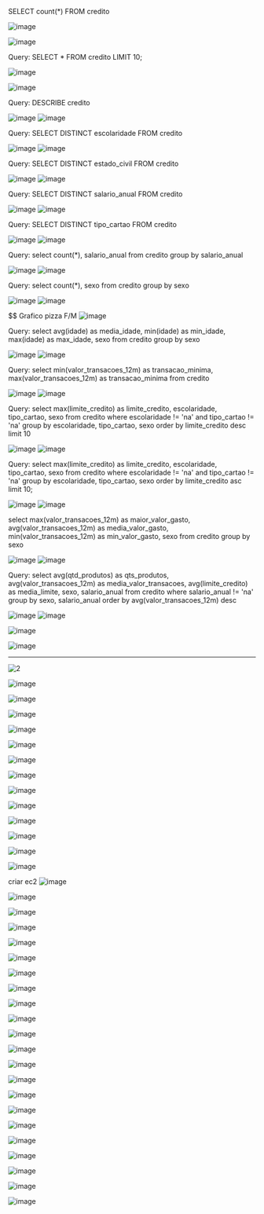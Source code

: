 SELECT count(*) FROM credito

![image](https://github.com/JosueMorfim/Analise_Credito_SQL/assets/141301164/f8acc616-f7f2-4a7b-8731-c00fd02d2956)

![image](https://github.com/JosueMorfim/Analise_Credito_SQL/assets/141301164/0c6e62f6-4b19-4cff-8014-a7204450f20d)


Query: SELECT * FROM credito LIMIT 10;

![image](https://github.com/JosueMorfim/Analise_Credito_SQL/assets/141301164/54081c8e-a20d-4935-ab1d-b7723b0b23c6)

![image](https://github.com/JosueMorfim/Analise_Credito_SQL/assets/141301164/963605cf-6257-401d-910f-7dc770bd83d9)

Query: DESCRIBE credito

![image](https://github.com/JosueMorfim/Analise_Credito_SQL/assets/141301164/d88d537e-53e8-42a3-8fb2-270768ba3cc5)
![image](https://github.com/JosueMorfim/Analise_Credito_SQL/assets/141301164/88bd74b1-4716-419a-9f43-918788c9a0c8)

Query: SELECT DISTINCT escolaridade FROM credito

![image](https://github.com/JosueMorfim/Analise_Credito_SQL/assets/141301164/961a9e03-44a0-4fb5-8564-e333a2c16636)
![image](https://github.com/JosueMorfim/Analise_Credito_SQL/assets/141301164/69efad02-787c-4b03-bd4f-d53f262eaef5)

Query: SELECT DISTINCT estado_civil FROM credito

![image](https://github.com/JosueMorfim/Analise_Credito_SQL/assets/141301164/cc2fab6e-5412-4415-a503-0218dd14b864)
![image](https://github.com/JosueMorfim/Analise_Credito_SQL/assets/141301164/092da1ea-5983-4c00-8672-2f2606cc9581)

Query: SELECT DISTINCT salario_anual FROM credito

![image](https://github.com/JosueMorfim/Analise_Credito_SQL/assets/141301164/75c3bc7e-5653-4305-8d30-f0f2ce6bb3cd)
![image](https://github.com/JosueMorfim/Analise_Credito_SQL/assets/141301164/4e7907ea-053c-4329-a070-0e439ff920b4)

Query: SELECT DISTINCT tipo_cartao FROM credito

![image](https://github.com/JosueMorfim/Analise_Credito_SQL/assets/141301164/972615ca-a37b-4067-9f86-5f3189957ed1)
![image](https://github.com/JosueMorfim/Analise_Credito_SQL/assets/141301164/8583c01d-7b17-4f6a-9ea0-43d6a1497447)

Query: select count(*), salario_anual from credito group by salario_anual

![image](https://github.com/JosueMorfim/Analise_Credito_SQL/assets/141301164/61ee0090-ea6d-47b6-b5c9-f3187df9446a)
![image](https://github.com/JosueMorfim/Analise_Credito_SQL/assets/141301164/a0079e31-3ab9-47e5-bd4d-a916c884f9e4)

Query: select count(*), sexo from credito group by sexo

![image](https://github.com/JosueMorfim/Analise_Credito_SQL/assets/141301164/51fec78a-37b7-41af-b9c0-e22aaab23d77)
![image](https://github.com/JosueMorfim/Analise_Credito_SQL/assets/141301164/ecdb3b23-8152-4455-a443-c964f4e58b50)



$$ Grafico pizza F/M
![image](https://github.com/JosueMorfim/Analise_Credito_SQL/assets/141301164/97b7e776-0972-4de3-854a-43102520f5d3)


Query: select avg(idade) as media_idade, min(idade) as min_idade, max(idade) as max_idade, sexo from credito group by sexo

![image](https://github.com/JosueMorfim/Analise_Credito_SQL/assets/141301164/b3625d94-3e5f-48e1-bdec-b4a0839b273c)
![image](https://github.com/JosueMorfim/Analise_Credito_SQL/assets/141301164/b5f9621a-52b7-450a-8215-ebc0a669f2b0)

Query: select min(valor_transacoes_12m) as transacao_minima, max(valor_transacoes_12m) as transacao_minima from credito

![image](https://github.com/JosueMorfim/Analise_Credito_SQL/assets/141301164/721ed4f4-bc9e-485d-b961-5b6e3f88b62a)
![image](https://github.com/JosueMorfim/Analise_Credito_SQL/assets/141301164/0100c727-29c5-4ed7-a452-9980fe8249ab)

Query: select max(limite_credito) as limite_credito, escolaridade, tipo_cartao, sexo from credito where escolaridade != 'na' and tipo_cartao != 'na' group by escolaridade, tipo_cartao, sexo order by limite_credito desc limit 10

![image](https://github.com/JosueMorfim/Analise_Credito_SQL/assets/141301164/8d950774-d8ad-4064-a3c1-4d4a8919140b)
![image](https://github.com/JosueMorfim/Analise_Credito_SQL/assets/141301164/e0cf5d89-7676-415d-bb50-64481c18a33a)


Query: select max(limite_credito) as limite_credito, escolaridade, tipo_cartao, sexo from credito where escolaridade != 'na' and tipo_cartao != 'na' group by escolaridade, tipo_cartao, sexo order by limite_credito asc limit 10;

![image](https://github.com/JosueMorfim/Analise_Credito_SQL/assets/141301164/e2cca9bc-e97b-4a69-8639-5401b3ff9a03)
![image](https://github.com/JosueMorfim/Analise_Credito_SQL/assets/141301164/223bc4de-cc8f-4585-99eb-78467a141ff9)

 select max(valor_transacoes_12m) as maior_valor_gasto, avg(valor_transacoes_12m) as media_valor_gasto, min(valor_transacoes_12m) as min_valor_gasto, sexo from credito group by sexo

![image](https://github.com/JosueMorfim/Analise_Credito_SQL/assets/141301164/c63fec6a-4976-4e2d-b892-4f9dc6af922a)
![image](https://github.com/JosueMorfim/Analise_Credito_SQL/assets/141301164/0b8e5b4a-fd43-4b1b-b1e2-dfce6cbb676b)

Query: select avg(qtd_produtos) as qts_produtos, avg(valor_transacoes_12m) as media_valor_transacoes, avg(limite_credito) as media_limite, sexo, salario_anual from credito where salario_anual != 'na' group by sexo, salario_anual order by avg(valor_transacoes_12m) desc

![image](https://github.com/JosueMorfim/Analise_Credito_SQL/assets/141301164/7372c28c-fe49-4b2c-a47c-3a2f0061db09)
![image](https://github.com/JosueMorfim/Analise_Credito_SQL/assets/141301164/3dcda4c5-d935-47e8-b9dc-1b2a0f39323f)


![image](https://github.com/JosueMorfim/Analise_Credito_SQL/assets/141301164/8c71202c-49f4-4d69-a50a-93ad10b98035)



![image](https://github.com/JosueMorfim/Analise_Credito_SQL/assets/141301164/6a01b517-2c5b-4a78-ae85-0b19a2a271d8)


-------
![2](https://github.com/JosueMorfim/Analise_Credito_SQL/assets/141301164/dac11f8f-e3ff-4168-b874-0cbd756dca1d)

![image](https://github.com/JosueMorfim/Analise_Credito_SQL/assets/141301164/d2b9ff49-75e2-48f5-8f11-667ee3485cf5)

![image](https://github.com/JosueMorfim/Analise_Credito_SQL/assets/141301164/edb71445-c444-4aa1-9e5e-db13a7a3a568)

![image](https://github.com/JosueMorfim/Analise_Credito_SQL/assets/141301164/948525b6-96cb-4703-915a-5e85f98fb726)

![image](https://github.com/JosueMorfim/Analise_Credito_SQL/assets/141301164/525df21c-2a9b-4edc-9224-fb002f795e97)

![image](https://github.com/JosueMorfim/Analise_Credito_SQL/assets/141301164/345e5284-b406-4814-ab7b-c802667c2ae9)

![image](https://github.com/JosueMorfim/Analise_Credito_SQL/assets/141301164/a58e4260-b987-45e6-b99c-072322582382)


![image](https://github.com/JosueMorfim/Analise_Credito_SQL/assets/141301164/89036f48-e530-444d-bd4e-a643c5756ce4)

![image](https://github.com/JosueMorfim/Analise_Credito_SQL/assets/141301164/f76b26cc-d81d-4845-9735-6ad881a7479e)

![image](https://github.com/JosueMorfim/Analise_Credito_SQL/assets/141301164/8f9bdb4c-7d9e-411c-ab05-26d10ea383a6)

![image](https://github.com/JosueMorfim/Analise_Credito_SQL/assets/141301164/79ef31ff-f285-4bd6-a0e3-d667aee8857f)

![image](https://github.com/JosueMorfim/Analise_Credito_SQL/assets/141301164/460bbecc-d96f-4709-b56f-2128f3ad79b0)

![image](https://github.com/JosueMorfim/Analise_Credito_SQL/assets/141301164/338e5f99-5b00-4b15-95e7-f3c14e6341a8)

![image](https://github.com/JosueMorfim/Analise_Credito_SQL/assets/141301164/a9a58f56-fc75-44fe-bafa-0c6de4d06fb8)

criar ec2
![image](https://github.com/JosueMorfim/Analise_Credito_SQL/assets/141301164/6b4a2866-22e1-4980-9d06-dcc4972a9101)

![image](https://github.com/JosueMorfim/Analise_Credito_SQL/assets/141301164/8f45ad4c-a55f-40c5-a770-d097c69ead50)

![image](https://github.com/JosueMorfim/Analise_Credito_SQL/assets/141301164/25cda426-cc53-4eaf-ae60-bf4ad7259ade)

![image](https://github.com/JosueMorfim/Analise_Credito_SQL/assets/141301164/fdf81ab1-2736-4201-a347-e9e645a0de02)

![image](https://github.com/JosueMorfim/Analise_Credito_SQL/assets/141301164/17a839e5-f208-491a-89d2-20d391357362)

![image](https://github.com/JosueMorfim/Analise_Credito_SQL/assets/141301164/ac5b69e5-6484-4da8-8aa5-da43d81e5f3f)


![image](https://github.com/JosueMorfim/Analise_Credito_SQL/assets/141301164/97be2611-4f7c-4b85-ad5f-e688b8c448ce)

![image](https://github.com/JosueMorfim/Analise_Credito_SQL/assets/141301164/035d890e-5c85-46fc-a35a-13eee76e82e5)

![image](https://github.com/JosueMorfim/Analise_Credito_SQL/assets/141301164/c72df182-d7d2-4174-b2de-bcb9d77f3d41)


![image](https://github.com/JosueMorfim/Analise_Credito_SQL/assets/141301164/44811e44-b42e-4e2f-821a-e81047e95c72)


![image](https://github.com/JosueMorfim/Analise_Credito_SQL/assets/141301164/68fad3ee-716d-4af3-a079-033038719897)

![image](https://github.com/JosueMorfim/Analise_Credito_SQL/assets/141301164/53ef94cd-70cf-4495-a73a-a8f4818eaba9)

![image](https://github.com/JosueMorfim/Analise_Credito_SQL/assets/141301164/27ccf5aa-3465-4581-b401-3935bd602581)

![image](https://github.com/JosueMorfim/Analise_Credito_SQL/assets/141301164/7d3f3774-9bf1-411a-a4c1-8c4ab8a2c763)

![image](https://github.com/JosueMorfim/Analise_Credito_SQL/assets/141301164/1791c66a-f517-4e37-ba58-00a07bb938a3)

![image](https://github.com/JosueMorfim/Analise_Credito_SQL/assets/141301164/94e5b2eb-9d8b-4702-a1e5-8038d33c05cf)


![image](https://github.com/JosueMorfim/Analise_Credito_SQL/assets/141301164/79c90a44-275b-42ba-a29e-d3dc785bd5d9)

![image](https://github.com/JosueMorfim/Analise_Credito_SQL/assets/141301164/0401670a-0ad5-40ae-b3aa-35883eb3a1e7)

![image](https://github.com/JosueMorfim/Analise_Credito_SQL/assets/141301164/4340f7a8-81a1-450b-ac38-e08a25535678)

![image](https://github.com/JosueMorfim/Analise_Credito_SQL/assets/141301164/302c75f7-033c-4635-91ca-bd4ed963317b)

![image](https://github.com/JosueMorfim/Analise_Credito_SQL/assets/141301164/6f320c79-6007-40cb-ae29-de4ba3b83780)

![image](https://github.com/JosueMorfim/Analise_Credito_SQL/assets/141301164/b7f7bf4b-a29b-4f46-a3b8-479a9ed51755)































